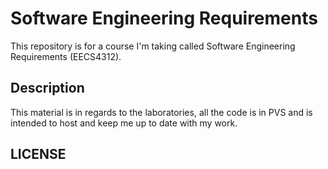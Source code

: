 # Software Engineering Requirements

This repository is for a course I'm taking called Software Engineering Requirements (EECS4312).  

## Description  
This material is in regards to the laboratories, all the code is in PVS and is intended to host and keep me up to date with my work.

## LICENSE
